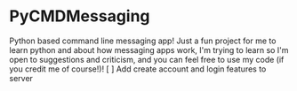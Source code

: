 # PyCMDMessaging
Python based command line messaging app!
Just a fun project for me to learn python and about how messaging apps work, I'm trying to learn so I'm open to suggestions and criticism, and you can feel free to use my code (if you credit me of course!)!
[ ] Add create account and login features to server
